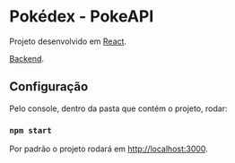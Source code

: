 # Pokédex - PokeAPI

Projeto desenvolvido em [React](https://github.com/facebook/create-react-app).

[Backend](https://pokedex-request.herokuapp.com/).

## Configuração

Pelo console, dentro da pasta que contém o projeto, rodar:

### `npm start`

Por padrão o projeto rodará em [http://localhost:3000](http://localhost:3000).
